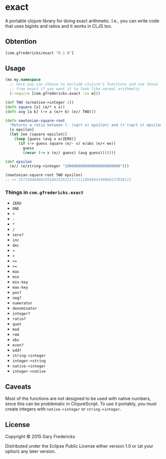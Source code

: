 # exact

A portable clojure library for doing exact arithmetic. I.e., you can
write code that uses bigints and ratios and it works in CLJS too.

## Obtention

``` clojure
[com.gfredericks/exact "0.1.8"]
```

## Usage

``` clojure
(ns my.namespace
  ;; here you can choose to exclude clojure's functions and use those
  ;; from exact if you want it to look like normal arithmetic
  (:require [com.gfredericks.exact :as e]))

(def TWO (e/native->integer 2))
(defn square [x] (e/* x x))
(defn avg [a b] (-> a (e/+ b) (e// TWO)))

(defn newtonian-square-root
  "Returns a ratio between (- (sqrt x) epsilon) and (+ (sqrt x) epsilon)"
  [x epsilon]
  (let [ee (square epsilon)]
    (loop [guess (avg x e/ZERO)]
      (if (-> guess square (e/- x) e/abs (e/< ee))
        guess
        (recur (-> x (e// guess) (avg guess)))))))

(def epsilon
  (e// (e/string->integer "1000000000000000000000000")))

(newtonian-square-root TWO epsilon)
;; => 1572584048032918633353217/1111984844349868137938112
```

### Things in `com.gfredericks.exact`

- `ZERO`
- `ONE`
- `+`
- `-`
- `*`
- `/`
- `zero?`
- `inc`
- `dec`
- `<`
- `>`
- `<=`
- `>=`
- `max`
- `min`
- `min-key`
- `max-key`
- `pos?`
- `neg?`
- `numerator`
- `denominator`
- `integer?`
- `ratio?`
- `quot`
- `mod`
- `rem`
- `abs`
- `even?`
- `odd?`
- `string->integer`
- `integer->string`
- `native->integer`
- `integer->native`

## Caveats

Most of the functions are not designed to be used with native numbers,
since this can be problematic in ClojureScript. To use it portably,
you must create integers with `native->integer` or `string->integer`.

## License

Copyright © 2015 Gary Fredericks

Distributed under the Eclipse Public License either version 1.0 or (at
your option) any later version.
